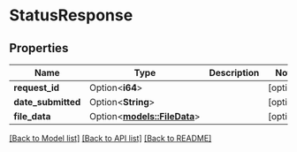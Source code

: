 # StatusResponse

## Properties

Name | Type | Description | Notes
------------ | ------------- | ------------- | -------------
**request_id** | Option<**i64**> |  | [optional]
**date_submitted** | Option<**String**> |  | [optional]
**file_data** | Option<[**models::FileData**](FileData.md)> |  | [optional]

[[Back to Model list]](../README.md#documentation-for-models) [[Back to API list]](../README.md#documentation-for-api-endpoints) [[Back to README]](../README.md)
